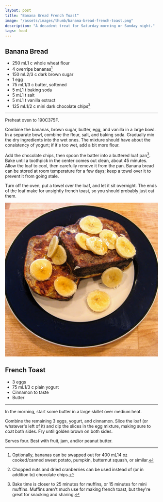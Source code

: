 ```yaml
---
layout: post
title: "Banana Bread French Toast"
image: "/assets/images/thumb/banana-bread-french-toast.png"
description: "A decadent treat for Saturday morning or Sunday night."
tags: food
---
```


## Banana Bread

- <span class="metric">250 mL</span><span class="imperial">1 c</span> whole wheat flour
- 4 overripe bananas[^1]
- <span class="metric">150 mL</span><span class="imperial">2/3 c</span> dark brown sugar
- 1 egg
- <span class="metric">75 mL</span><span class="imperial">1/3 c</span> butter, softened
- <span class="metric">5 mL</span><span class="imperial">1 t</span> baking soda
- <span class="metric">5 mL</span><span class="imperial">1 t</span> salt
- <span class="metric">5 mL</span><span class="imperial">1 t</span> vanilla extract
- <span class="metric">125 mL</span><span class="imperial">1/2 c</span> mini dark chocolate chips[^2]

---

Preheat oven to <span class="metric">190C</span><span class="imperial">375F</span>.

Combine the bananas, brown sugar, butter, egg, and vanilla in a large bowl. In a separate bowl, combine the flour, salt, and baking soda. Gradually mix the dry ingredients into the wet ones. The mixture should have about the consistency of yogurt; if it's too wet, add a bit more flour.

[^1]: Optionally, bananas can be swapped out for <span class="metric">400 mL</span><span class="imperial">14 oz</span> cooked/canned sweet potato, pumpkin, butternut squash, or similar.

Add the chocolate chips, then spoon the batter into a buttered loaf pan[^3]. Bake until a toothpick in the center comes out clean, about 45 minutes. Allow the loaf to cool, then carefully remove it from the pan. Banana bread can be stored at room temperature for a few days; keep a towel over it to prevent it from going stale.

Turn off the oven, put a towel over the loaf, and let it sit overnight. The ends of the loaf make for unsightly french toast, so you should probably just eat them.

[^2]: Chopped nuts and dried cranberries can be used instead of (or in addition to) chocolate chips.

[^3]: Bake time is closer to 25 minutes for muffins, or 15 minutes for mini muffins. Muffins aren't much use for making french toast, but they're great for snacking and sharing.

![Banana bread french toast](/assets/images/banana-bread-french-toast.png)

## French Toast

- 3 eggs
- <span class="metric">75 mL</span><span class="imperial">1/3 c</span> plain yogurt
- Cinnamon to taste
- Butter

---

In the morning, start some butter in a large skillet over medium heat.

Combine the remaining 3 eggs, yogurt, and cinnamon. Slice the loaf (or whatever's left of it) and dip the slices in the egg mixture, making sure to coat both sides. Fry until golden brown on both sides.

Serves four. Best with fruit, jam, and/or peanut butter.
